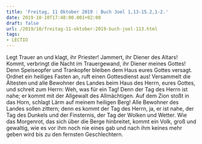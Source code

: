 ```yaml
---
title: 'Freitag, 11 Oktober 2019 : Buch Joel 1,13-15.2,1-2.'
date: 2019-10-10T17:48:00.001+02:00
draft: false
url: /2019/10/freitag-11-oktober-2019-buch-joel-113.html
tags: 
- LECTIO
---
```


Legt Trauer an und klagt, ihr Priester! Jammert, ihr Diener des Altars! Kommt, verbringt die Nacht im Trauergewand, ihr Diener meines Gottes! Denn Speiseopfer und Trankopfer bleiben dem Haus eures Gottes versagt. Ordnet ein heiliges Fasten an, ruft einen Gottesdienst aus! Versammelt die Ältesten und alle Bewohner des Landes beim Haus des Herrn, eures Gottes, und schreit zum Herrn: Weh, was für ein Tag! Denn der Tag des Herrn ist nahe; er kommt mit der Allgewalt des Allmächtigen. Auf dem Zion stoßt in das Horn, schlagt Lärm auf meinem heiligen Berg! Alle Bewohner des Landes sollen zittern; denn es kommt der Tag des Herrn, ja, er ist nahe, der Tag des Dunkels und der Finsternis, der Tag der Wolken und Wetter. Wie das Morgenrot, das sich über die Berge hinbreitet, kommt ein Volk, groß und gewaltig, wie es vor ihm noch nie eines gab und nach ihm keines mehr geben wird bis zu den fernsten Geschlechtern.